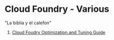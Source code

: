 # Cloud Foundry - Various

"La biblia y el calefon"

1. [Cloud Foudry Optimization and Tuning Guide](cf-tuning-guide.md)
